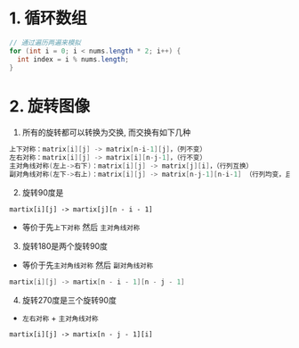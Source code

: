 # 1. 循环数组

```java
// 通过遍历两遍来模拟
for (int i = 0; i < nums.length * 2; i++) {
  int index = i % nums.length;
}
```

# 2. 旋转图像

1. 所有的旋转都可以转换为交换, 而交换有如下几种

```java
上下对称：matrix[i][j] -> matrix[n-i-1][j]，（列不变）
左右对称：matrix[i][j] -> matrix[i][n-j-1]，（行不变）
主对角线对称(左上->右下)：matrix[i][j] -> matrix[j][i]，（行列互换）
副对角线对称(左下->右上)：matrix[i][j] -> matrix[n-j-1][n-i-1] （行列均变，且互换）
```

2. 旋转90度是

```
martix[i][j] -> martix[j][n - i - 1]
```

- 等价于先`上下对称` 然后 `主对角线对称`

3. 旋转180是两个旋转90度

- 等价于先`主对角线对称` 然后 `副对角线对称`

```java
martix[i][j] -> martix[n - i - 1][n - j - 1]
```

4. 旋转270度是三个旋转90度

- `左右对称` + `主对角线对称`

```
martix[i][j] -> martix[n - j - 1][i]
```



